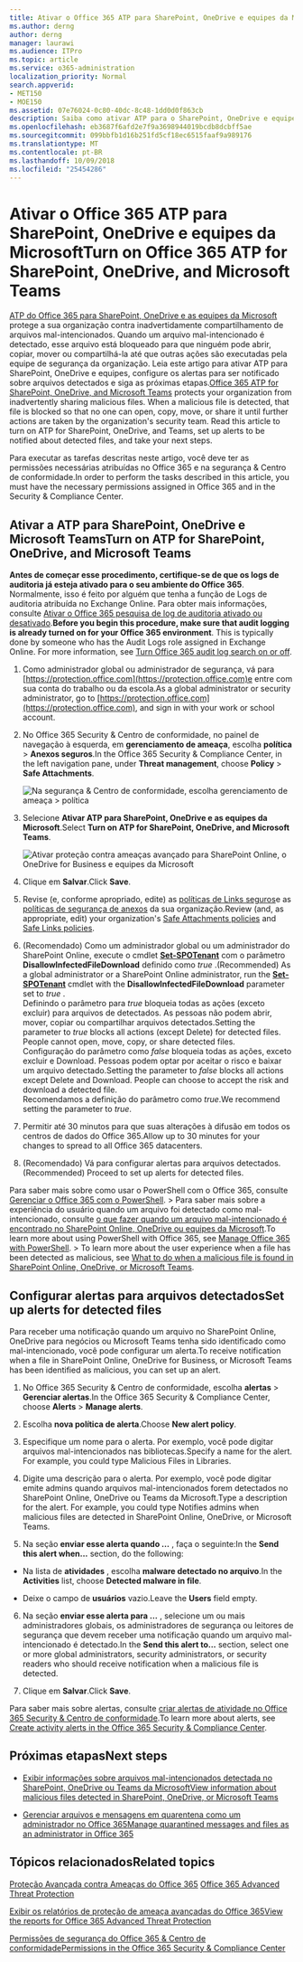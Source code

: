 ```yaml
---
title: Ativar o Office 365 ATP para SharePoint, OneDrive e equipes da Microsoft
ms.author: derng
author: derng
manager: laurawi
ms.audience: ITPro
ms.topic: article
ms.service: o365-administration
localization_priority: Normal
search.appverid:
- MET150
- MOE150
ms.assetid: 07e76024-0c80-40dc-8c48-1dd0d0f863cb
description: Saiba como ativar ATP para o SharePoint, OneDrive e equipes, incluindo como configurar alertas para arquivos detectados.
ms.openlocfilehash: eb3687f6afd2e7f9a3698944019bcdb8dcbff5ae
ms.sourcegitcommit: 099bbfb1d16b251fd5cf18ec6515faaf9a989176
ms.translationtype: MT
ms.contentlocale: pt-BR
ms.lasthandoff: 10/09/2018
ms.locfileid: "25454286"
---
```

# <a name="turn-on-office-365-atp-for-sharepoint-onedrive-and-microsoft-teams"></a><span data-ttu-id="208c6-103">Ativar o Office 365 ATP para SharePoint, OneDrive e equipes da Microsoft</span><span class="sxs-lookup"><span data-stu-id="208c6-103">Turn on Office 365 ATP for SharePoint, OneDrive, and Microsoft Teams</span></span>

<span data-ttu-id="208c6-p101">[ATP do Office 365 para SharePoint, OneDrive e as equipes da Microsoft](atp-for-spo-odb-and-teams.md) protege a sua organização contra inadvertidamente compartilhamento de arquivos mal-intencionados. Quando um arquivo mal-intencionado é detectado, esse arquivo está bloqueado para que ninguém pode abrir, copiar, mover ou compartilhá-la até que outras ações são executadas pela equipe de segurança da organização. Leia este artigo para ativar ATP para SharePoint, OneDrive e equipes, configure os alertas para ser notificado sobre arquivos detectados e siga as próximas etapas.</span><span class="sxs-lookup"><span data-stu-id="208c6-p101">[Office 365 ATP for SharePoint, OneDrive, and Microsoft Teams](atp-for-spo-odb-and-teams.md) protects your organization from inadvertently sharing malicious files. When a malicious file is detected, that file is blocked so that no one can open, copy, move, or share it until further actions are taken by the organization's security team. Read this article to turn on ATP for SharePoint, OneDrive, and Teams, set up alerts to be notified about detected files, and take your next steps.</span></span> 
  
<span data-ttu-id="208c6-107">Para executar as tarefas descritas neste artigo, você deve ter as permissões necessárias atribuídas no Office 365 e na segurança &amp; Centro de conformidade.</span><span class="sxs-lookup"><span data-stu-id="208c6-107">In order to perform the tasks described in this article, you must have the necessary permissions assigned in Office 365 and in the Security &amp; Compliance Center.</span></span>
  
## <a name="turn-on-atp-for-sharepoint-onedrive-and-microsoft-teams"></a><span data-ttu-id="208c6-108">Ativar a ATP para SharePoint, OneDrive e Microsoft Teams</span><span class="sxs-lookup"><span data-stu-id="208c6-108">Turn on ATP for SharePoint, OneDrive, and Microsoft Teams</span></span>

 <span data-ttu-id="208c6-p102">**Antes de começar esse procedimento, certifique-se de que os logs de auditoria já esteja ativado para o seu ambiente do Office 365**. Normalmente, isso é feito por alguém que tenha a função de Logs de auditoria atribuída no Exchange Online. Para obter mais informações, consulte [Ativar o Office 365 pesquisa de log de auditoria ativado ou desativado](turn-audit-log-search-on-or-off.md).</span><span class="sxs-lookup"><span data-stu-id="208c6-p102">**Before you begin this procedure, make sure that audit logging is already turned on for your Office 365 environment**. This is typically done by someone who has the Audit Logs role assigned in Exchange Online. For more information, see [Turn Office 365 audit log search on or off](turn-audit-log-search-on-or-off.md).</span></span>
  
1. <span data-ttu-id="208c6-112">Como administrador global ou administrador de segurança, vá para [https://protection.office.com](https://protection.office.com)e entre com sua conta do trabalho ou da escola.</span><span class="sxs-lookup"><span data-stu-id="208c6-112">As a global administrator or security administrator, go to [https://protection.office.com](https://protection.office.com), and sign in with your work or school account.</span></span>
    
2. <span data-ttu-id="208c6-113">No Office 365 Security &amp; Centro de conformidade, no painel de navegação à esquerda, em **gerenciamento de ameaça**, escolha **política** \> **Anexos seguros**.</span><span class="sxs-lookup"><span data-stu-id="208c6-113">In the Office 365 Security &amp; Compliance Center, in the left navigation pane, under **Threat management**, choose **Policy** \> **Safe Attachments**.</span></span>
    
    ![Na segurança &amp; Centro de conformidade, escolha gerenciamento de ameaça \> política](media/08849c91-f043-4cd1-a55e-d440c86442f2.png)
  
3. <span data-ttu-id="208c6-115">Selecione **Ativar ATP para SharePoint, OneDrive e as equipes da Microsoft**.</span><span class="sxs-lookup"><span data-stu-id="208c6-115">Select **Turn on ATP for SharePoint, OneDrive, and Microsoft Teams**.</span></span>
    
    ![Ativar proteção contra ameaças avançado para SharePoint Online, o OneDrive for Business e equipes da Microsoft](media/48cfaace-59cc-4e60-bf86-05ff6b99bdbf.png)
  
4. <span data-ttu-id="208c6-117">Clique em **Salvar**.</span><span class="sxs-lookup"><span data-stu-id="208c6-117">Click **Save**.</span></span>
    
5. <span data-ttu-id="208c6-118">Revise (e, conforme apropriado, edite) as [políticas de Links seguros](set-up-atp-safe-links-policies.md)e as [políticas de segurança de anexos](set-up-atp-safe-attachments-policies.md) da sua organização.</span><span class="sxs-lookup"><span data-stu-id="208c6-118">Review (and, as appropriate, edit) your organization's [Safe Attachments policies](set-up-atp-safe-attachments-policies.md) and [Safe Links policies](set-up-atp-safe-links-policies.md).</span></span>
    
6. <span data-ttu-id="208c6-119">(Recomendado) Como um administrador global ou um administrador do SharePoint Online, execute o cmdlet **[Set-SPOTenant](https://docs.microsoft.com/powershell/module/sharepoint-online/Set-SPOTenant?view=sharepoint-ps)** com o parâmetro **DisallowInfectedFileDownload** definido como *true* .</span><span class="sxs-lookup"><span data-stu-id="208c6-119">(Recommended) As a global administrator or a SharePoint Online administrator, run the **[Set-SPOTenant](https://docs.microsoft.com/powershell/module/sharepoint-online/Set-SPOTenant?view=sharepoint-ps)** cmdlet with the **DisallowInfectedFileDownload** parameter set to  *true*  .</span></span> <br/><span data-ttu-id="208c6-p103">Definindo o parâmetro para *true* bloqueia todas as ações (exceto excluir) para arquivos de detectados. As pessoas não podem abrir, mover, copiar ou compartilhar arquivos detectados.</span><span class="sxs-lookup"><span data-stu-id="208c6-p103">Setting the parameter to *true* blocks all actions (except Delete) for detected files. People cannot open, move, copy, or share detected files. </span></span><br/><span data-ttu-id="208c6-p104">Configuração do parâmetro como *false* bloqueia todas as ações, exceto excluir e Download. Pessoas podem optar por aceitar o risco e baixar um arquivo detectado.</span><span class="sxs-lookup"><span data-stu-id="208c6-p104">Setting the parameter to *false* blocks all actions except Delete and Download. People can choose to accept the risk and download a detected file. </span></span><br/><span data-ttu-id="208c6-124">Recomendamos a definição do parâmetro como *true*.</span><span class="sxs-lookup"><span data-stu-id="208c6-124">We recommend setting the parameter to *true*.</span></span> 
   
7. <span data-ttu-id="208c6-125">Permitir até 30 minutos para que suas alterações à difusão em todos os centros de dados do Office 365.</span><span class="sxs-lookup"><span data-stu-id="208c6-125">Allow up to 30 minutes for your changes to spread to all Office 365 datacenters.</span></span>
    
8. <span data-ttu-id="208c6-126">(Recomendado) Vá para configurar alertas para arquivos detectados.</span><span class="sxs-lookup"><span data-stu-id="208c6-126">(Recommended) Proceed to set up alerts for detected files.</span></span>
    
<span data-ttu-id="208c6-p105">Para saber mais sobre como usar o PowerShell com o Office 365, consulte [Gerenciar o Office 365 com o PowerShell](https://docs.microsoft.com/office365/enterprise/powershell/manage-office-365-with-office-365-powershell). > Para saber mais sobre a experiência do usuário quando um arquivo foi detectado como mal-intencionado, consulte [o que fazer quando um arquivo mal-intencionado é encontrado no SharePoint Online, OneDrive ou equipes da Microsoft](https://support.office.com/article/01e902ad-a903-4e0f-b093-1e1ac0c37ad2).</span><span class="sxs-lookup"><span data-stu-id="208c6-p105">To learn more about using PowerShell with Office 365, see [Manage Office 365 with PowerShell](https://docs.microsoft.com/office365/enterprise/powershell/manage-office-365-with-office-365-powershell). > To learn more about the user experience when a file has been detected as malicious, see [What to do when a malicious file is found in SharePoint Online, OneDrive, or Microsoft Teams](https://support.office.com/article/01e902ad-a903-4e0f-b093-1e1ac0c37ad2).</span></span> 
  
## <a name="set-up-alerts-for-detected-files"></a><span data-ttu-id="208c6-129">Configurar alertas para arquivos detectados</span><span class="sxs-lookup"><span data-stu-id="208c6-129">Set up alerts for detected files</span></span>

<span data-ttu-id="208c6-130">Para receber uma notificação quando um arquivo no SharePoint Online, OneDrive para negócios ou Microsoft Teams tenha sido identificado como mal-intencionado, você pode configurar um alerta.</span><span class="sxs-lookup"><span data-stu-id="208c6-130">To receive notification when a file in SharePoint Online, OneDrive for Business, or Microsoft Teams has been identified as malicious, you can set up an alert.</span></span>
  
1. <span data-ttu-id="208c6-131">No Office 365 Security &amp; Centro de conformidade, escolha **alertas** \> **Gerenciar alertas**.</span><span class="sxs-lookup"><span data-stu-id="208c6-131">In the Office 365 Security &amp; Compliance Center, choose **Alerts** \> **Manage alerts**.</span></span>
    
2. <span data-ttu-id="208c6-132">Escolha **nova política de alerta**.</span><span class="sxs-lookup"><span data-stu-id="208c6-132">Choose **New alert policy**.</span></span>
    
3. <span data-ttu-id="208c6-p106">Especifique um nome para o alerta. Por exemplo, você pode digitar arquivos mal-intencionados nas bibliotecas.</span><span class="sxs-lookup"><span data-stu-id="208c6-p106">Specify a name for the alert. For example, you could type Malicious Files in Libraries.</span></span>
    
4. <span data-ttu-id="208c6-p107">Digite uma descrição para o alerta. Por exemplo, você pode digitar emite admins quando arquivos mal-intencionados forem detectados no SharePoint Online, OneDrive ou Teams da Microsoft.</span><span class="sxs-lookup"><span data-stu-id="208c6-p107">Type a description for the alert. For example, you could type Notifies admins when malicious files are detected in SharePoint Online, OneDrive, or Microsoft Teams.</span></span>
    
5. <span data-ttu-id="208c6-137">Na seção **enviar esse alerta quando …** , faça o seguinte:</span><span class="sxs-lookup"><span data-stu-id="208c6-137">In the **Send this alert when...** section, do the following:</span></span> 
    
  - <span data-ttu-id="208c6-138">Na lista de **atividades** , escolha **malware detectado no arquivo**.</span><span class="sxs-lookup"><span data-stu-id="208c6-138">In the **Activities** list, choose **Detected malware in file**.</span></span>
    
  - <span data-ttu-id="208c6-139">Deixe o campo de **usuários** vazio.</span><span class="sxs-lookup"><span data-stu-id="208c6-139">Leave the **Users** field empty.</span></span> 
    
6. <span data-ttu-id="208c6-140">Na seção **enviar esse alerta para …** , selecione um ou mais administradores globais, os administradores de segurança ou leitores de segurança que devem receber uma notificação quando um arquivo mal-intencionado é detectado.</span><span class="sxs-lookup"><span data-stu-id="208c6-140">In the **Send this alert to...** section, select one or more global administrators, security administrators, or security readers who should receive notification when a malicious file is detected.</span></span> 
    
7. <span data-ttu-id="208c6-141">Clique em **Salvar**.</span><span class="sxs-lookup"><span data-stu-id="208c6-141">Click **Save**.</span></span>
    
<span data-ttu-id="208c6-142">Para saber mais sobre alertas, consulte [criar alertas de atividade no Office 365 Security &amp; Centro de conformidade](create-activity-alerts.md).</span><span class="sxs-lookup"><span data-stu-id="208c6-142">To learn more about alerts, see [Create activity alerts in the Office 365 Security &amp; Compliance Center](create-activity-alerts.md).</span></span> 
  
## <a name="next-steps"></a><span data-ttu-id="208c6-143">Próximas etapas</span><span class="sxs-lookup"><span data-stu-id="208c6-143">Next steps</span></span>

- [<span data-ttu-id="208c6-144">Exibir informações sobre arquivos mal-intencionados detectada no SharePoint, OneDrive ou Teams da Microsoft</span><span class="sxs-lookup"><span data-stu-id="208c6-144">View information about malicious files detected in SharePoint, OneDrive, or Microsoft Teams</span></span>](malicious-files-detected-in-spo-odb-or-teams.md)
    
- [<span data-ttu-id="208c6-145">Gerenciar arquivos e mensagens em quarentena como um administrador no Office 365</span><span class="sxs-lookup"><span data-stu-id="208c6-145">Manage quarantined messages and files as an administrator in Office 365</span></span>](manage-quarantined-messages-and-files.md)
    
## <a name="related-topics"></a><span data-ttu-id="208c6-146">Tópicos relacionados</span><span class="sxs-lookup"><span data-stu-id="208c6-146">Related topics</span></span>

<span data-ttu-id="208c6-147">[Proteção Avançada contra Ameaças do Office 365](office-365-atp.md) </span><span class="sxs-lookup"><span data-stu-id="208c6-147">[Office 365 Advanced Threat Protection](office-365-atp.md)</span></span>
  
[<span data-ttu-id="208c6-148">Exibir os relatórios de proteção de ameaça avançadas do Office 365</span><span class="sxs-lookup"><span data-stu-id="208c6-148">View the reports for Office 365 Advanced Threat Protection</span></span>](view-reports-for-atp.md)
  
[<span data-ttu-id="208c6-149">Permissões de segurança do Office 365 &amp; Centro de conformidade</span><span class="sxs-lookup"><span data-stu-id="208c6-149">Permissions in the Office 365 Security &amp; Compliance Center</span></span>](permissions-in-the-security-and-compliance-center.md)
  

